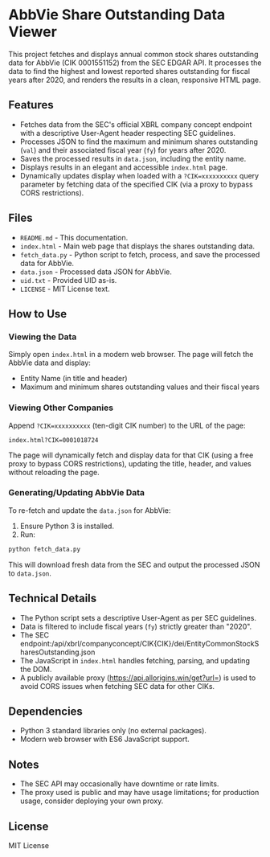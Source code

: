 # AbbVie Share Outstanding Data Viewer

This project fetches and displays annual common stock shares outstanding data for AbbVie (CIK 0001551152) from the SEC EDGAR API. It processes the data to find the highest and lowest reported shares outstanding for fiscal years after 2020, and renders the results in a clean, responsive HTML page.

## Features

- Fetches data from the SEC's official XBRL company concept endpoint with a descriptive User-Agent header respecting SEC guidelines.
- Processes JSON to find the maximum and minimum shares outstanding (`val`) and their associated fiscal year (`fy`) for years after 2020.
- Saves the processed results in `data.json`, including the entity name.
- Displays results in an elegant and accessible `index.html` page.
- Dynamically updates display when loaded with a `?CIK=xxxxxxxxxx` query parameter by fetching data of the specified CIK (via a proxy to bypass CORS restrictions).

## Files

- `README.md` - This documentation.
- `index.html` - Main web page that displays the shares outstanding data.
- `fetch_data.py` - Python script to fetch, process, and save the processed data for AbbVie.
- `data.json` - Processed data JSON for AbbVie.
- `uid.txt` - Provided UID as-is.
- `LICENSE` - MIT License text.

## How to Use

### Viewing the Data

Simply open `index.html` in a modern web browser. The page will fetch the AbbVie data and display:
- Entity Name (in title and header)
- Maximum and minimum shares outstanding values and their fiscal years

### Viewing Other Companies

Append `?CIK=xxxxxxxxxx` (ten-digit CIK number) to the URL of the page:

```
index.html?CIK=0001018724
```

The page will dynamically fetch and display data for that CIK (using a free proxy to bypass CORS restrictions), updating the title, header, and values without reloading the page.

### Generating/Updating AbbVie Data

To re-fetch and update the `data.json` for AbbVie:

1. Ensure Python 3 is installed.
2. Run:

```bash
python fetch_data.py
```

This will download fresh data from the SEC and output the processed JSON to `data.json`.

## Technical Details

- The Python script sets a descriptive User-Agent as per SEC guidelines.
- Data is filtered to include fiscal years (`fy`) strictly greater than "2020".
- The SEC endpoint:/api/xbrl/companyconcept/CIK{CIK}/dei/EntityCommonStockSharesOutstanding.json
- The JavaScript in `index.html` handles fetching, parsing, and updating the DOM.
- A publicly available proxy (https://api.allorigins.win/get?url=) is used to avoid CORS issues when fetching SEC data for other CIKs.

## Dependencies

- Python 3 standard libraries only (no external packages).
- Modern web browser with ES6 JavaScript support.

## Notes

- The SEC API may occasionally have downtime or rate limits.
- The proxy used is public and may have usage limitations; for production usage, consider deploying your own proxy.


## License

MIT License
